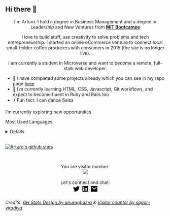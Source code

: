 ## Hi there 👋



<div align="center">I'm Arturo. I hold a degree in Business Management and a degree in Leadership and New Ventures from <strong><a href="https://bootcamps.mit.edu/">MIT Bootcamps</a></strong>

I love to build stuff, use creativity to solve problems and tech entrepreneurship. I started an online eCommerce venture to connect local small-holder coffee producers with consumers in 2015 (the site is no longer live).

I am currently a student in Microverse and want to become a remote, full-stalk web developer.</div>

- 🔭 I have completed some projects already which you can see in my repo page [here](https://github.com/StarSheriff2?tab=repositories).
- 🌱 I’m currently learning HTML, CSS, Javascript, Git workflows, and expect to become fluent in Ruby and Rails too
- ⚡ Fun fact: I can dance Salsa

I’m currently exploring new opportunities.

Most Used Languages <details>
[![Top Langs](https://github-readme-stats.vercel.app/api/top-langs/?username=StarSheriff2&layout=compact)](https://github.com/anuraghazra/github-readme-stats)
</details>

<br>

[![Arturo's github stats](https://github-readme-stats.vercel.app/api?username=StarSheriff2&count_private=true&show_icons=true&theme=synthwave)](https://github.com/anuraghazra/github-readme-stats)

<br>

<p align="center"> 
  You are visitor number: <br>
  <img src="https://profile-counter.glitch.me/StarSheriff2/count.svg" />
</p>

<div align="center">Let's connect and chat:<br>
  <a href="https://twitter.com/Turo_83"><img src="images/twitter-fill.png"></a>&nbsp;<a href="https://www.linkedin.com/in/carlosalvarezveroy/"><img src="images/linkedin-box-fill.png"></a>&nbsp;<a href="arturo.coder2020@gmail.com"><img src="images/mail-fill.png"></a></div>

###### Credits: [GH Stats Design by anuraghazra](https://github.com/anuraghazra) & [Visitor counter by sagar-viradiya](https://github.com/sagar-viradiya)
